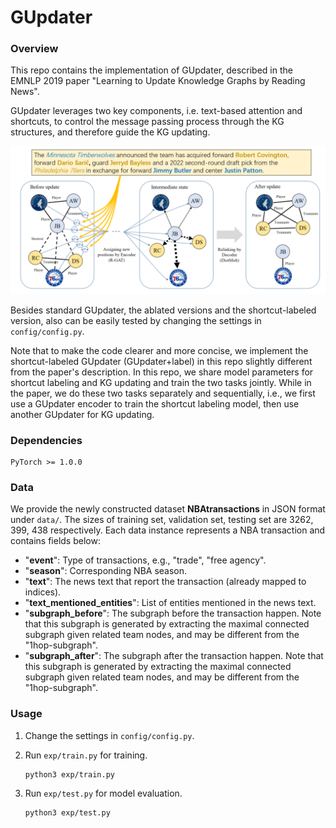 # GUpdater

### Overview

This repo contains the implementation of GUpdater, described in the EMNLP 2019 paper "Learning to Update Knowledge Graphs by Reading News". 

GUpdater leverages two key components, i.e. text-based attention and shortcuts, to control the message passing process through the KG structures, and therefore guide the KG updating.

![GUpdater](GUpdater.PNG)

Besides standard GUpdater, the ablated versions and the shortcut-labeled version, also can be easily tested by changing the settings in ``config/config.py``.

Note that to make the code clearer and more concise, we implement the shortcut-labeled GUpdater (GUpdater+label) in this repo slightly different from the paper's description. In this repo, we share model parameters for shortcut labeling and KG updating and train the two tasks jointly. While in the paper, we do these two tasks separately and sequentially, i.e., we first use a GUpdater encoder to train the shortcut labeling model, then use another GUpdater for KG updating. 

### Dependencies

```
PyTorch >= 1.0.0
```

### Data

We provide the newly constructed dataset **NBAtransactions** in JSON format under ``data/``. The sizes of training set, validation set, testing set are 3262, 399, 438 respectively. Each data instance represents a NBA transaction and contains fields below:

* "**event**": Type of transactions, e.g., "trade", "free agency".
* "**season**": Corresponding NBA season.
* "**text**": The news text that report the transaction (already mapped to indices).
* "**text_mentioned_entities**": List of entities mentioned in the news text.
* "**subgraph_before**": The subgraph before the transaction happen. Note that this subgraph is generated by extracting the maximal connected subgraph given related team nodes, and may be different from the "1hop-subgraph".
* "**subgraph_after**": The subgraph after the transaction happen. Note that this subgraph is generated by extracting the maximal connected subgraph given related team nodes, and may be different from the "1hop-subgraph".

### Usage

1. Change the settings in ``config/config.py``.

2. Run ``exp/train.py`` for training.

   ```
   python3 exp/train.py
   ```

3. Run ``exp/test.py`` for model evaluation.

   ```
   python3 exp/test.py
   ```

   